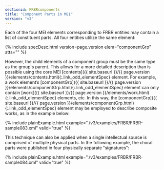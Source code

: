 ```yaml
---
sectionid: FRBRcomponents
title: "Component Parts in MEI"
version: "v3"
---
```




Each of the four MEI elements corresponding to FRBR entities may contain a list of
constituent parts. All four entities utilize the same element:



{% include specDesc.html version=page.version elem="componentGrp" atts="" %}



However, the child elements of a component group must be the same type as the group's
parent.
This allows for a more detailed description than is possible using the core MEI [contents]({{ site.baseurl }}/{{ page.version }}/elements/contents.html){:.link_odd_elementSpec} element. For example, a work element’s [componentGrp]({{ site.baseurl }}/{{ page.version }}/elements/componentGrp.html){:.link_odd_elementSpec} element can only contain [work]({{ site.baseurl }}/{{ page.version }}/elements/work.html){:.link_odd_elementSpec} elements, etc. In
this way, the [componentGrp]({{ site.baseurl }}/{{ page.version }}/elements/componentGrp.html){:.link_odd_elementSpec} element may be employed to describe composite
works, as in the example below:

{% include plainExample.html example="./v3/examples/FRBR/FRBR-sample083.xml" valid="true" %}

This technique can also be applied when a single intellectual source is comprised
of multiple
physical parts. In the following example, the choral parts were published in four
physically
separate "signatures":

{% include plainExample.html example="./v3/examples/FRBR/FRBR-sample084.xml" valid="true" %}

